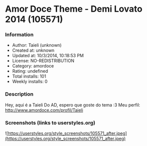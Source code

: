 # Amor Doce Theme - Demi Lovato 2014 (105571)

### Information
- Author: Taieli (unknown)
- Created at: unknown
- Updated at: 10/3/2014, 10:18:53 PM
- License: NO-REDISTRIBUTION
- Category: amordoce
- Rating: undefined
- Total installs: 101
- Weekly installs: 0


### Description
Hey, aqui é a Taieli Do AD, espero que goste do tema :3
Meu perfil: http://www.amordoce.com/profil/Taieli


### Screenshots (links to userstyles.org)
![https://userstyles.org/style_screenshots/105571_after.jpeg](https://userstyles.org/style_screenshots/105571_after.jpeg)


